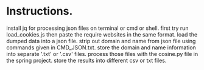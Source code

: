 # Instructions.
install jq for processing json files on terminal or cmd or shell.
first try run load_cookies.js then paste the require websites in the same format.
load the dumped data into a json file.
strip out domain and name from json file using commands given in CMD_JSON.txt.
store the domain and name information into separate '.txt' or '.csv' files.
process those files with the cosine.py file in the spring project.
store the results into different csv or txt files.
